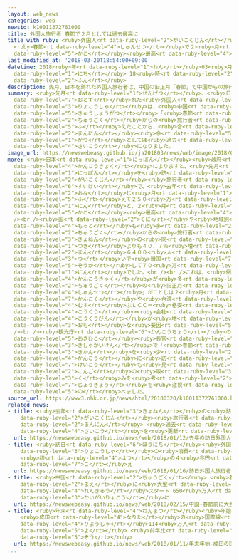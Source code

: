 ```yaml
---
layout: web_news
categories: web
newsid: k10011372761000
title: 外国人旅行者 春節で２月としては過去最高に
title_with_ruby: <ruby>外国人<rt data-ruby-level="2">がいこくじん</rt></ruby><ruby>旅行者<rt data-ruby-level="3">りょこうしゃ</rt></ruby>
  <ruby>春節<rt data-ruby-level="4">しゅんせつ</rt></ruby>で２<ruby>月<rt data-ruby-level="1">がつ</rt></ruby>としては<ruby>過去<rt
  data-ruby-level="5">かこ</rt></ruby><ruby>最高<rt data-ruby-level="4">さいこう</rt></ruby>に
last_modified_at: '2018-03-20T18:54:00+09:00'
datetime: 2018<ruby>年<rt data-ruby-level="1">ねん</rt></ruby>03<ruby>月<rt data-ruby-level="1">がつ</rt></ruby>20<ruby>日<rt
  data-ruby-level="1">にち</rt></ruby> 18<ruby>時<rt data-ruby-level="2">じ</rt></ruby>54<ruby>分<rt
  data-ruby-level="2">ふん</rt></ruby>
description: 先月、日本を訪れた外国人旅行者は、中国の旧正月「春節」で中国からの旅行者が増えたことから、合わせて２５０万人余りと、２月としては過去最高になりました。
summary: <ruby>先月<rt data-ruby-level="1">せんげつ</rt></ruby>、<ruby>日本<rt data-ruby-level="1">にっぽん</rt></ruby>を<ruby>訪<rt
  data-ruby-level="7">おとず</rt></ruby>れた<ruby>外国人<rt data-ruby-level="2">がいこくじん</rt></ruby><ruby>旅行者<rt
  data-ruby-level="3">りょこうしゃ</rt></ruby>は、<ruby>中国<rt data-ruby-level="2">ちゅうごく</rt></ruby>の<ruby>旧正月<rt
  data-ruby-level="5">きゅうしょうがつ</rt></ruby>「<ruby>春節<rt data-ruby-level="4">しゅんせつ</rt></ruby>」で<ruby>中国<rt
  data-ruby-level="2">ちゅうごく</rt></ruby>からの<ruby>旅行者<rt data-ruby-level="3">りょこうしゃ</rt></ruby>が<ruby>増<rt
  data-ruby-level="5">ふ</rt></ruby>えたことから、<ruby>合<rt data-ruby-level="2">あ</rt></ruby>わせて２５０<ruby>万人<rt
  data-ruby-level="2">まんにん</rt></ruby><ruby>余<rt data-ruby-level="5">あま</rt></ruby>りと、２<ruby>月<rt
  data-ruby-level="1">がつ</rt></ruby>としては<ruby>過去<rt data-ruby-level="5">かこ</rt></ruby><ruby>最高<rt
  data-ruby-level="4">さいこう</rt></ruby>になりました。
image_url: https://newswebeasy.github.io/ja201803/news/web/image/2018/03/20/K10011372761_1803201926_1803201930_01_02.jpg
more: <ruby>日本<rt data-ruby-level="1">にっぽん</rt></ruby><ruby>政府<rt data-ruby-level="5">せいふ</rt></ruby><ruby>観光局<rt
  data-ruby-level="4">かんこうきょく</rt></ruby>によりますと、<ruby>先月<rt data-ruby-level="1">せんげつ</rt></ruby>、<ruby>日本<rt
  data-ruby-level="1">にっぽん</rt></ruby>を<ruby>訪<rt data-ruby-level="7">おとず</rt></ruby>れた<ruby>外国人<rt
  data-ruby-level="2">がいこくじん</rt></ruby><ruby>旅行者<rt data-ruby-level="3">りょこうしゃ</rt></ruby>は<ruby>推計<rt
  data-ruby-level="6">すいけい</rt></ruby>で、<ruby>去年<rt data-ruby-level="3">きょねん</rt></ruby>の<ruby>同<rt
  data-ruby-level="2">おな</rt></ruby>じ<ruby>月<rt data-ruby-level="1">つき</rt></ruby>より２３．３％<ruby>増<rt
  data-ruby-level="5">ふ</rt></ruby>えて２５０<ruby>万<rt data-ruby-level="2">まん</rt></ruby>９３００<ruby>人<rt
  data-ruby-level="1">にん</rt></ruby>と、２<ruby>月<rt data-ruby-level="1">がつ</rt></ruby>としては<ruby>過去<rt
  data-ruby-level="5">かこ</rt></ruby><ruby>最高<rt data-ruby-level="4">さいこう</rt></ruby>になりました。<br
  /><br /><ruby>国<rt data-ruby-level="2">くに</rt></ruby>や<ruby>地域別<rt data-ruby-level="6">ちいきべつ</rt></ruby>では、<ruby>最<rt
  data-ruby-level="4">もっと</rt></ruby>も<ruby>多<rt data-ruby-level="2">おお</rt></ruby>かったのが<ruby>中国<rt
  data-ruby-level="2">ちゅうごく</rt></ruby>からの<ruby>旅行者<rt data-ruby-level="3">りょこうしゃ</rt></ruby>で、<ruby>去年<rt
  data-ruby-level="3">きょねん</rt></ruby>の<ruby>同<rt data-ruby-level="2">おな</rt></ruby>じ<ruby>月<rt
  data-ruby-level="1">つき</rt></ruby>よりも４０．７％<ruby>増<rt data-ruby-level="5">ふ</rt></ruby>えて７１<ruby>万<rt
  data-ruby-level="2">まん</rt></ruby>６４００<ruby>人<rt data-ruby-level="1">にん</rt></ruby>、<ruby>次<rt
  data-ruby-level="3">つ</rt></ruby>いで<ruby>韓国<rt data-ruby-level="7">かんこく</rt></ruby>が１８．１％<ruby>増加<rt
  data-ruby-level="5">ぞうか</rt></ruby>して７０<ruby>万<rt data-ruby-level="2">まん</rt></ruby>８３００<ruby>人<rt
  data-ruby-level="1">にん</rt></ruby>でした。<br /><br />これは、<ruby>例年<rt data-ruby-level="4">れいねん</rt></ruby><ruby>観光客<rt
  data-ruby-level="4">かんこうきゃく</rt></ruby>が<ruby>多<rt data-ruby-level="2">おお</rt></ruby>くなる<ruby>中国<rt
  data-ruby-level="2">ちゅうごく</rt></ruby>の<ruby>旧正月<rt data-ruby-level="5">きゅうしょうがつ</rt></ruby>「<ruby>春節<rt
  data-ruby-level="4">しゅんせつ</rt></ruby>」がことしは２<ruby>月<rt data-ruby-level="1">がつ</rt></ruby>になったことや、<ruby>韓国<rt
  data-ruby-level="7">かんこく</rt></ruby>や<ruby>台湾<rt data-ruby-level="7">たいわん</rt></ruby>などを<ruby>結<rt
  data-ruby-level="4">むす</rt></ruby>ぶＬＣＣ＝<ruby>格安<rt data-ruby-level="5">かくやす</rt></ruby><ruby>航空<rt
  data-ruby-level="4">こうくう</rt></ruby><ruby>会社<rt data-ruby-level="2">がいしゃ</rt></ruby>の<ruby>航空便<rt
  data-ruby-level="4">こうくうびん</rt></ruby>が<ruby>増<rt data-ruby-level="5">ふ</rt></ruby>えたことなどが<ruby>主<rt
  data-ruby-level="3">おも</rt></ruby>な<ruby>要因<rt data-ruby-level="5">よういん</rt></ruby>です。<br
  /><br /><ruby>観光庁<rt data-ruby-level="6">かんこうちょう</rt></ruby>の<ruby>田村<rt data-ruby-level="1">たむら</rt></ruby><ruby>明比古<rt
  data-ruby-level="5">あきひこ</rt></ruby><ruby>長官<rt data-ruby-level="4">ちょうかん</rt></ruby>は<ruby>記者会見<rt
  data-ruby-level="3">きしゃかいけん</rt></ruby>で「<ruby>春節<rt data-ruby-level="4">しゅんせつ</rt></ruby>の<ruby>期間<rt
  data-ruby-level="3">きかん</rt></ruby>を<ruby>少<rt data-ruby-level="2">すこ</rt></ruby>しずらして<ruby>観光<rt
  data-ruby-level="4">かんこう</rt></ruby>に<ruby>訪<rt data-ruby-level="7">おとず</rt></ruby>れる<ruby>傾向<rt
  data-ruby-level="7">けいこう</rt></ruby>も<ruby>見<rt data-ruby-level="1">み</rt></ruby>られるので、<ruby>今後<rt
  data-ruby-level="2">こんご</rt></ruby>の<ruby>取<rt data-ruby-level="3">と</rt></ruby>り<ruby>組<rt
  data-ruby-level="3">く</rt></ruby>みを<ruby>考<rt data-ruby-level="2">かんが</rt></ruby>えるうえでも<ruby>状況<rt
  data-ruby-level="7">じょうきょう</rt></ruby>を<ruby>注視<rt data-ruby-level="6">ちゅうし</rt></ruby>したい」と<ruby>述<rt
  data-ruby-level="5">の</rt></ruby>べました。
source_url: https://www3.nhk.or.jp/news/html/20180320/k10011372761000.html
related_news:
- title: <ruby>去年<rt data-ruby-level="3">きょねん</rt></ruby>の<ruby>訪日<rt data-ruby-level="6">ほうにち</rt></ruby><ruby>外国人<rt
    data-ruby-level="2">がいこくじん</rt></ruby><ruby>旅行者<rt data-ruby-level="3">りょこうしゃ</rt></ruby>は２８６９<ruby>万人<rt
    data-ruby-level="2">まんにん</rt></ruby> <ruby>過去<rt data-ruby-level="5">かこ</rt></ruby><ruby>最高<rt
    data-ruby-level="4">さいこう</rt></ruby>を<ruby>更新<rt data-ruby-level="7">こうしん</rt></ruby>
  url: https://newswebeasy.github.io/news/web/2018/01/12/去年の訪日外国人旅行者は2869万人-過去最高を更新
- title: <ruby>訪日<rt data-ruby-level="6">ほうにち</rt></ruby><ruby>外国人<rt data-ruby-level="2">がいこくじん</rt></ruby><ruby>旅行者<rt
    data-ruby-level="3">りょこうしゃ</rt></ruby>の<ruby>消費<rt data-ruby-level="4">しょうひ</rt></ruby>
    <ruby>初<rt data-ruby-level="4">はつ</rt></ruby>の４<ruby>兆円<rt data-ruby-level="4">ちょうえん</rt></ruby><ruby>超<rt
    data-ruby-level="7">こ</rt></ruby>え
  url: https://newswebeasy.github.io/news/web/2018/01/16/訪日外国人旅行者の消費-初の4兆円超え
- title: <ruby>中国<rt data-ruby-level="2">ちゅうごく</rt></ruby> <ruby>春節<rt data-ruby-level="4">しゅんせつ</rt></ruby><ruby>前<rt
    data-ruby-level="2">まえ</rt></ruby>に<ruby>大型<rt data-ruby-level="4">おおがた</rt></ruby><ruby>連休<rt
    data-ruby-level="4">れんきゅう</rt></ruby>スタート 650<ruby>万人<rt data-ruby-level="2">まんにん</rt></ruby>が<ruby>海外旅行<rt
    data-ruby-level="3">かいがいりょこう</rt></ruby>に
  url: https://newswebeasy.github.io/news/web/2018/02/15/中国-春節前に大型連休スタート-650万人が海外旅行に
- title: <ruby>年末<rt data-ruby-level="4">ねんまつ</rt></ruby><ruby>年始<rt data-ruby-level="3">ねんし</rt></ruby>
    <ruby>成田<rt data-ruby-level="4">なりた</rt></ruby>の<ruby>国際線<rt data-ruby-level="5">こくさいせん</rt></ruby><ruby>利用者<rt
    data-ruby-level="4">りようしゃ</rt></ruby>114<ruby>万人<rt data-ruby-level="2">まんにん</rt></ruby><ruby>余<rt
    data-ruby-level="5">よ</rt></ruby> <ruby>前年比<rt data-ruby-level="5">ぜんねんひ</rt></ruby>５％<ruby>増<rt
    data-ruby-level="5">ぞう</rt></ruby>
  url: https://newswebeasy.github.io/news/web/2018/01/11/年末年始-成田の国際線利用者114万人余-前年比5増
...
```

